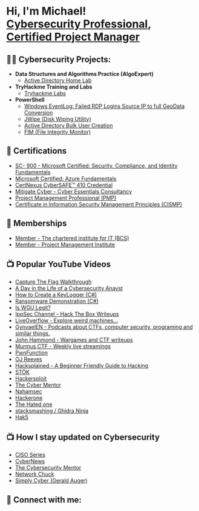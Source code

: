 <h1>Hi, I'm Michael! <br/><a href="https://github.com/Cybernoni">Cybersecurity Professional</a>, <a href="https://www.credly.com/users/michael-segun-ojo/badges#">Certified Project Manager</a> <a></a></h1>

<h2>👨‍💻 Cybersecurity Projects:</h2>

- <b>Data Structures and Algorithms Practice (AlgoExpert)</b>
  - [Active Directory Home Lab](https://github.com/)
- <b>TryHackme Training and Labs</b>
  - [Tryhackme Labs](https://tryhackme.com/p/GiftedMike ) <b><i></b></i>
- <b>PowerShell</b>
  - [Windows EventLog: Failed RDP Logins Source IP to full GeoData Conversion](https://github.com/joshmadakor1/Sentinel-Lab)
  - [JWipe (Disk Wiping Utility)](https://github.com/joshmadakor1/Jwipe.PowerShell)
  - [Active Directory Bulk User Creation](https://github.com/joshmadakor1/AD_PS)
  - [FIM (File Integrity Monitor)](https://github.com/joshmadakor1/PowerShell-Integrity-FIM)

<h2>📄 Certifications</h2>

- [SC- 900 - Microsoft Certified: Security, Compliance, and Identity Fundamentals](https://www.credly.com/users/michael-segun-ojo/badges)
- [Microsoft Certified: Azure Fundamentals](https://www.credly.com/users/michael-segun-ojo/badges)
- [CertNexus CyberSAFE™ 410 Credential](https://www.credly.com/users/michael-segun-ojo/badges)
- [Mitigate Cyber - Cyber Essentials Consultancy](https://www.credly.com/users/michael-segun-ojo/badges)
- [Project Management Professional (PMP)](https://www.credly.com/users/michael-segun-ojo/badges)
- [Certificate in Information Security Management Principles (CISMP)](https://www.credly.com/users/michael-segun-ojo/badges)

  
<h2>📄 Memberships</h2>

- [Member - The chartered institute for IT (BCS)](https://www.bcs.org)
- [Member - Project Management Institute](https://www.pmi.org)  


<h2>📺 Popular YouTube Videos</h2>

- [Capture The Flag Walkthrough](https://www.credly.com/users/michael-segun-ojo/badges)
- [A Day in the Life of a Cybersecurity Anayst](https://www.youtube.com/watch?v=uHy3oM7NnoU)
- [How to Create a KeyLogger (C#)](https://www.youtube.com/watch?v=N-L9hklSlNk)
- [Ransomware Demonstration (C#)](https://www.youtube.com/watch?v=OfvdQeh79s0)
- [Is WGU Legit?](https://www.youtube.com/watch?v=E2MwRWxDBkA)
- [IppSec Channel - Hack The Box Writeups](https://www.youtube.com/channel/UCa6eh7gCkpPo5XXUDfygQQA)
- [LiveOverflow - Explore weird machines...](https://www.youtube.com/channel/UClcE-kVhqyiHCcjYwcpfj9w)
- [GynvaelEN - Podcasts about CTFs, computer security, programing and similar things.](https://www.youtube.com/channel/UCCkVMojdBWS-JtH7TliWkVg)
- [John Hammond - Wargames and CTF writeups](https://www.youtube.com/channel/UCVeW9qkBjo3zosnqUbG7CFw)
- [Murmus CTF - Weekly live streamings](https://www.youtube.com/channel/UCUB9vOGEUpw7IKJRoR4PK-A)
- [PwnFunction](https://www.youtube.com/channel/UCW6MNdOsqv2E9AjQkv9we7A)
- [OJ Reeves](https://www.youtube.com/channel/UCz2aqRQWMhJ4wcJq3XneqRg)
- [Hacksplained - A Beginner Friendly Guide to Hacking](https://www.youtube.com/c/hacksplained)
- [STÖK](https://www.youtube.com/c/STOKfredrik)
- [Hackersploit](https://www.youtube.com/channel/UC0ZTPkdxlAKf-V33tqXwi3Q)
- [The Cyber Mentor](https://www.youtube.com/channel/UC0ArlFuFYMpEewyRBzdLHiw)
- [Nahamsec](https://www.youtube.com/c/Nahamsec)
- [Hackerone](https://www.youtube.com/channel/UCsgzmECky2Q9lQMWzDwMhYw)
- [The Hated one](https://www.youtube.com/channel/UCjr2bPAyPV7t35MvcgT3W8Q)
- [stacksmashing / Ghidra Ninja](https://www.youtube.com/channel/UC3S8vxwRfqLBdIhgRlDRVzw)
- [Hak5](https://www.youtube.com/channel/UC3s0BtrBJpwNDaflRSoiieQ)


  
<h2>📺 How I stay updated on Cybersecurity</h2>

- [CISO Series](https://www.cisoseries.com)
- [CyberNews](https://cybernews.com)
- [The Cybersecurity Mentor](https://youtube.com/@TCMSecurityAcademy)
- [Network Chuck](https://youtube.com/@NetworkChuck)
- [Simply Cyber (Gerald Auger)](https://youtube.com/@SimplyCyber)



<h2> 🤳 Connect with me:</h2>

[Website]: https://michaelojo.com/
[youtube]: https://youtube.com/@TransitiontoCyberSecurity
[linkedin]: https://www.linkedin.com/in/michael-ojo-msc-mcp-pmd-pro-pmp®-83807084

<!--
-->
